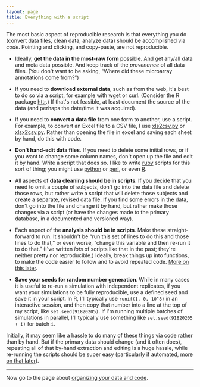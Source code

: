 ```yaml
---
layout: page
title: Everything with a script
---
```


The most basic aspect of reproducible research is that everything
you do (convert data files, clean data, analyze data) should be
accomplished via _code_. Pointing and clicking, and copy-paste, are
not reproducible.

- Ideally, **get the data in the most-raw form** possible. And get any/all
  data and meta data possible. And keep track of the _provenance_ of
  all data files. (You don't want to be asking, &ldquo;Where did these
  microarray annotations come from?&rdquo;)

- If you need to **download external data**, such as from the web, it's
  best to do so via a script, for example with
  [wget](http://www.gnu.org/software/wget/) or
  [curl](http://curl.haxx.se/). (Consider the R package
  [httr](https://github.com/hadley/httr).)  If that's not feasible,
  at least document the source of the data (and perhaps the date/time
  it was acquired).

- If you need to **convert a data file** from one form to another, use a
  script. For example, to convert an Excel file to a CSV file, I use
  [xls2csv.py](https://pypi.python.org/pypi/xls2csv) or
  [xlsx2csv.py](https://github.com/dilshod/xlsx2csv). Rather than
  opening the file in excel and saving each sheet by hand, do this
  with code.

- **Don't hand-edit data files**. If you need to delete some initial rows,
  or if you want to change some column names, don't open up the file
  and edit it by hand. Write a script that does so. I like to write
  [ruby](https://www.ruby-lang.org) scripts for this sort of thing;
  you might use [python](http://www.python.org) or
  [perl](https://www.perl.org), or even
  [R](http://www.r-project.org).

- All aspects of **data cleaning should be in scripts**. If you decide
  that you need to omit a couple of subjects, don't go into the data
  file and delete those rows, but rather write a script that will
  delete those subjects and create a separate, revised data file. If
  you find some errors in the data, don't go into the file and change
  it by hand, but rather make those changes via a script (or have the
  changes made to the primary database, in a documented and versioned
  way).

- Each aspect of the **analysis should be in scripts**. Make these
  straight-forward to run. It shouldn't be &ldquo;run this set of lines
  to do this and those lines to do that,&rdquo; or even worse,
  &ldquo;change this variable and then re-run it to do that.&rdquo;
  (I've written _lots_ of scripts like that in the past; they're
  neither pretty nor reproducible.) Ideally, break things up into
  functions, to make the code easier to follow and to avoid repeated
  code. [More on this later](functions.html).

- **Save your seeds for random number generation**. While in many
  cases it is useful to re-run a simulation with independent
  replicates, if you want your simulations to be fully reproducible,
  use a defined seed and save it in your script. In R, I'll typically
  use `runif(1, 0, 10^8)` in an interactive session, and then copy
  that number into a line at the top of my script, like
  `set.seed(91820205)`.  If I'm running multiple batches of
  simulations in parallel, I'll typically use something like
  `set.seed(91820205 + i)` for batch `i`.

Initially, it may seem like a hassle to do many of these things via
code rather than by hand. But if the primary data should change (and
it often does), repeating all of that by-hand extraction and editing
is a huge hassle, while re-running the scripts should be super easy
(particularly if automated, [more on that later](automate.html)).


---

Now go to the page about [organizing your data and code](organize.html).
